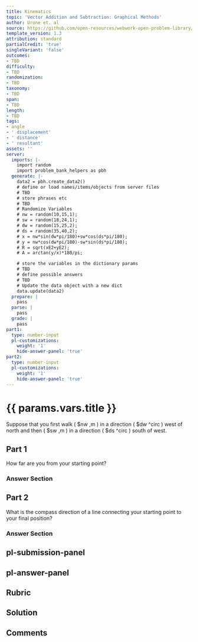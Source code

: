 ```yaml
---
title: Kinematics
topic: 'Vector Addition and Subtraction: Graphical Methods'
author: Urone et. al
source: https://github.com/open-resources/webwork-open-problem-library/tree/master/Contrib/BrockPhysics/College_Physics_Urone/3.Two_Dimensional_Kinematics/Addition_of_Velocities/NU_U17-03-05-005.pg
template_version: 1.3
attribution: standard
partialCredit: 'true'
singleVariant: 'false'
outcomes:
- TBD
difficulty:
- TBD
randomization:
- TBD
taxonomy:
- TBD
span:
- TBD
length:
- TBD
tags:
- angle
- ' displacement'
- ' distance'
- ' resultant'
assets: ''
server:
  imports: |-
    import random
    import problem_bank_helpers as pbh
  generate: |-
    data2 = pbh.create_data2()
    # define or load names/items/objects from server files
    # TBD
    # store phrases etc
    # TBD
    # Randomize Variables
    # nw = random(10,15,1);
    # sw = random(18,24,1);
    # dw = random(15,25,2);
    # ds = random(35,40,2);
    # x = nw*sin(dw*pi/180)+sw*cos(ds*pi/180);
    # y = nw*cos(dw*pi/180)-sw*sin(ds*pi/180);
    # R = sqrt(xE2+yE2);
    # A = arctan(y/x)*180/pi;

    # store the variables in the dictionary params
    # TBD
    # define possible answers
    # TBD
    # Update the data object with a new dict
    data.update(data2)
  prepare: |
    pass
  parse: |
    pass
  grade: |
    pass
part1:
  type: number-input
  pl-customizations:
    weight: '1'
    hide-answer-panel: 'true'
part2:
  type: number-input
  pl-customizations:
    weight: '1'
    hide-answer-panel: 'true'
---
```


# {{ params.vars.title }} 


Suppose that you first walk ( $nw ,m ) in a direction ( $dw ^circ ) west of north and then ( $sw ,m ) in a direction ( $ds ^circ ) south of west.

## Part 1 
How far are you from your starting point? 


 ### Answer Section

## Part 2 
What is the compass direction of a line connecting your starting point to your final position? 


 ### Answer Section


## pl-submission-panel 


## pl-answer-panel 


## Rubric 


## Solution 


## Comments 



